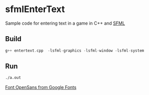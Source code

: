 # sfmlEnterText
Sample code for entering text in a game in C++ and [SFML](https://www.sfml-dev.org/)
## Build

```c++
g++ entertext.cpp  -lsfml-graphics -lsfml-window -lsfml-system
```

## Run
```bash
./a.out
```


[Font OpenSans from Google Fonts](https://fonts.google.com/specimen/Open+Sans)
